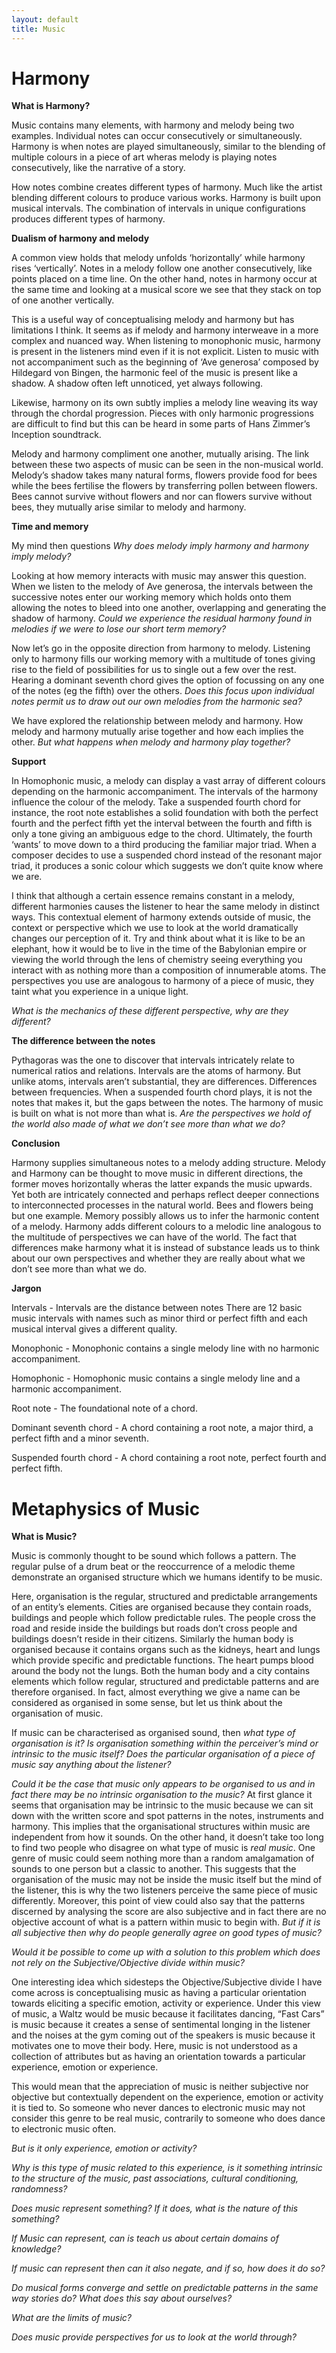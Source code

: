 ```yaml
---
layout: default
title: Music
---
```


# Harmony

**What is Harmony?**

Music contains many elements, with harmony and melody being two examples. Individual notes can occur consecutively or simultaneously. Harmony is when notes are played simultaneously, similar to the blending of multiple colours in a piece of art wheras melody is playing notes consecutively, like the narrative of a story. 

How notes combine creates different types of harmony. Much like the artist blending different colours to produce various works. Harmony is built upon musical intervals. The combination of intervals in unique configurations produces different types of harmony.


**Dualism of harmony and melody**

A common view holds that melody unfolds ‘horizontally’ while harmony rises ‘vertically’. Notes in a melody follow one another consecutively, like points placed on a time line. On the other hand, notes in harmony occur at the same time and looking at a musical score we see that they stack on top of one another vertically.
 
This is a useful way of conceptualising melody and harmony but has limitations I think. It seems as if melody and harmony interweave in a more complex and nuanced way. When listening to monophonic music, harmony is present in the listeners mind even if it is not explicit. Listen to music with not accompaniment such as the beginning of ‘Ave generosa’ composed by Hildegard von Bingen, the harmonic feel of the music is present like a shadow. A shadow often left unnoticed, yet always following.

Likewise, harmony on its own subtly implies a melody line weaving its way through the chordal progression. Pieces with only harmonic progressions are difficult to find but this can be heard in some parts of Hans Zimmer’s Inception soundtrack. 

Melody and harmony compliment one another, mutually arising. The link between these two aspects of music can be seen in the non-musical world. Melody’s shadow takes many natural forms, flowers provide food for bees while the bees fertilise the flowers by transferring pollen between flowers. Bees cannot survive without flowers and nor can flowers survive without bees, they mutually arise similar to melody and harmony.

**Time and memory**

My mind then questions _Why does melody imply harmony and harmony imply melody?_

Looking at how memory interacts with music may answer this question. When we listen to the melody of Ave generosa, the intervals between the successive notes enter our working memory which holds onto them allowing the notes to bleed into one another, overlapping and generating the shadow of harmony.
_Could we experience the residual harmony found in melodies if we were to lose our short term memory?_

Now let’s go in the opposite direction from harmony to melody. Listening only to harmony fills our working memory with a multitude of tones giving rise to the field of possibilities for us to single out a few over the rest. Hearing a dominant seventh chord gives the option of focussing on any one of the notes (eg the fifth) over the others. _Does this focus upon individual notes permit us to draw out our own melodies from the harmonic sea?_

We have explored the relationship between melody and harmony. How melody and harmony mutually arise together and how each implies the other. _But what happens when melody and harmony play together?_

**Support**

In Homophonic music, a melody can display a vast array of different colours depending on the harmonic accompaniment. The intervals of the harmony influence the colour of the melody. Take a suspended fourth chord for instance, the root note establishes a solid foundation with both the perfect fourth and the perfect fifth yet the interval between the fourth and fifth is only a tone giving an ambiguous edge to the chord. Ultimately, the fourth ‘wants’ to move down to a third producing the familiar major triad. When a composer decides to use a suspended chord instead of the resonant major triad, it produces a sonic colour which suggests we don’t quite know where we are. 

I think that although a certain essence remains constant in a melody, different harmonies causes the listener to hear the same melody in distinct ways. This contextual element of harmony extends outside of music, the context or perspective which we use to look at the world dramatically changes our perception of it. Try and think about what it is like to be an elephant, how it would be to live in the time of the Babylonian empire or viewing the world through the lens of chemistry seeing everything you interact with as nothing more than a composition of innumerable atoms. The perspectives you use are analogous to harmony of a piece of music, they taint what you experience in a unique light. 

_What is the mechanics of these different perspective, why are they different?_

**The difference between the notes**

Pythagoras was the one to discover that intervals intricately relate to numerical ratios and relations. Intervals are the atoms of harmony. But unlike atoms, intervals aren’t substantial, they are differences. Differences between frequencies. When a suspended fourth chord plays, it is not the notes that makes it, but the gaps between the notes. The harmony of music is built on what is not more than what is.
_Are the perspectives we hold of the world also made of what we don’t see more than what we do?_

**Conclusion**

Harmony supplies simultaneous notes to a melody adding structure. Melody and Harmony can be thought to move music in different directions, the former moves horizontally wheras the latter expands the music upwards. Yet both are intricately connected and perhaps reflect deeper connections to interconnected processes in the natural world. Bees and flowers being but one example. Memory possibly allows us to infer the harmonic content of a melody. Harmony adds different colours to a melodic line analogous to the multitude of perspectives we can have of the world. The fact that differences make harmony what it is instead of substance leads us to think about our own perspectives and whether they are really about what we don’t see more than what we do. 


**Jargon**

Intervals - Intervals are the distance between notes There are 12 basic music intervals with names such as minor third or perfect fifth and each musical interval gives a different quality.

Monophonic - Monophonic contains a single melody line with no harmonic accompaniment.

Homophonic - Homophonic music contains a single melody line and a harmonic accompaniment.

Root note - The foundational note of a chord.

Dominant seventh chord - A chord containing a root note, a major third, a perfect fifth and a minor seventh.

Suspended fourth chord - A chord containing a root note, perfect fourth and perfect fifth.










# Metaphysics of Music

**What is Music?**

Music is commonly thought to be sound which follows a pattern. The regular pulse of a drum beat or the reoccurrence of a melodic theme demonstrate an organised structure which we humans identify to be music. 

Here, organisation is the regular, structured and predictable arrangements of an entity’s elements. Cities are organised because they contain roads, buildings and people which follow predictable rules. The people cross the road and reside inside the buildings but roads don’t cross people and buildings doesn’t reside in their citizens. Similarly the human body is organised because it contains organs such as the kidneys, heart and lungs which provide specific and predictable functions. The heart pumps blood around the body not the lungs. Both the human body and a city contains elements which follow regular, structured and predictable patterns and are therefore organised. In fact, almost everything we give a name can be considered as organised in some sense, but let us think about the organisation of music. 

If music can be characterised as organised sound, then _what type of organisation is it? Is organisation something within the perceiver’s mind or intrinsic to the music itself? Does the particular organisation of a piece of music say anything about the listener?_

_Could it be the case that music only appears to be organised to us and in fact there may be no intrinsic organisation to the music?_
At first glance it seems that organisation may be intrinsic to the music because we can sit down with the written score and spot patterns in the notes, instruments and harmony. This implies that the organisational structures within music are independent from how it sounds. On the other hand, it doesn’t take too long to find two people who disagree on what type of music is _real music_. One genre of music could seem nothing more than a random amalgamation of sounds to one person but a classic to another. This suggests that the organisation of the music may not be inside the music itself but the mind of the listener, this is why the two listeners perceive the same piece of music differently. Moreover, this point of view could also say that the patterns discerned by analysing the score are also subjective and in fact there are no objective account of what is a pattern within music to begin with.
_But if it is all subjective then why do people generally agree on good types of music?_

_Would it be possible to come up with a solution to this problem which does not rely on the Subjective/Objective divide within music?_

One interesting idea which sidesteps the Objective/Subjective divide I have come across is conceptualising music as having a particular orientation towards eliciting a specific emotion, activity or experience. Under this view of music, a Waltz would be music because it facilitates dancing, “Fast Cars” is music because it creates a sense of sentimental longing in the listener and the noises at the gym coming out of the speakers is music because it motivates one to move their body. Here, music is not understood as a collection of attributes but as having an orientation towards a particular experience, emotion or experience.

This would mean that the appreciation of music is neither subjective nor objective but contextually dependent on the experience, emotion or activity it is tied to. So someone who never dances to electronic music may not consider this genre to be real music, contrarily to someone who does dance to electronic music often.

_But is it only experience, emotion or activity?_

_Why is this type of music related to this experience, is it something intrinsic to the structure of the music, past associations, cultural conditioning, randomness?_

_Does music represent something? If it does, what is the nature of this something?_

_If Music can represent, can is teach us about certain domains of knowledge?_

_If music can represent then can it also negate, and if so, how does it do so?_

_Do musical forms converge and settle on predictable patterns in the same way stories do? What does this say about ourselves?_

_What are the limits of music?_

_Does music provide perspectives for us to look at the world through?_